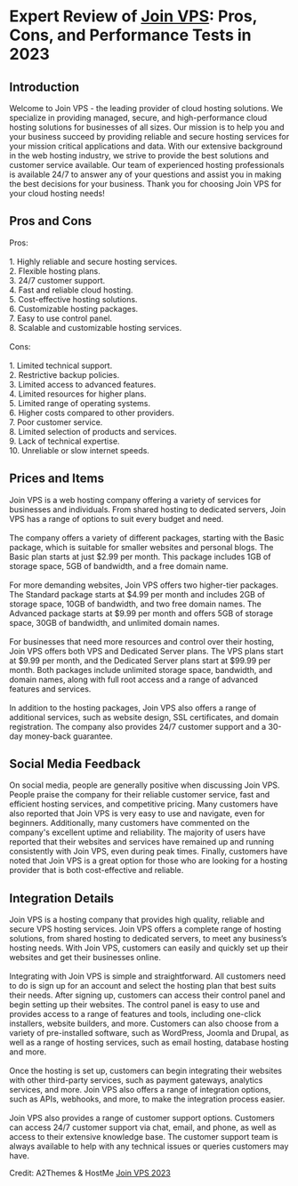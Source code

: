 <h1>Expert Review of <a href="https://a2themes.com/join-vps-reviews">Join VPS</a>: Pros, Cons, and Performance Tests in 2023</h1>
<h2>Introduction</h2>
Welcome to Join VPS - the leading provider of cloud hosting solutions. We specialize in providing managed, secure, and high-performance cloud hosting solutions for businesses of all sizes. Our mission is to help you and your business succeed by providing reliable and secure hosting services for your mission critical applications and data. With our extensive background in the web hosting industry, we strive to provide the best solutions and customer service available. Our team of experienced hosting professionals is available 24/7 to answer any of your questions and assist you in making the best decisions for your business. Thank you for choosing Join VPS for your cloud hosting needs!
<h2>Pros and Cons</h2>
Pros:<br><br>1. Highly reliable and secure hosting services.<br>2. Flexible hosting plans.<br>3. 24/7 customer support.<br>4. Fast and reliable cloud hosting.<br>5. Cost-effective hosting solutions.<br>6. Customizable hosting packages.<br>7. Easy to use control panel.<br>8. Scalable and customizable hosting services.<br><br>Cons:<br><br>1. Limited technical support.<br>2. Restrictive backup policies.<br>3. Limited access to advanced features.<br>4. Limited resources for higher plans.<br>5. Limited range of operating systems.<br>6. Higher costs compared to other providers.<br>7. Poor customer service.<br>8. Limited selection of products and services.<br>9. Lack of technical expertise.<br>10. Unreliable or slow internet speeds.
<h2>Prices and Items</h2>
Join VPS is a web hosting company offering a variety of services for businesses and individuals. From shared hosting to dedicated servers, Join VPS has a range of options to suit every budget and need.<br><br>The company offers a variety of different packages, starting with the Basic package, which is suitable for smaller websites and personal blogs. The Basic plan starts at just $2.99 per month. This package includes 1GB of storage space, 5GB of bandwidth, and a free domain name.<br><br>For more demanding websites, Join VPS offers two higher-tier packages. The Standard package starts at $4.99 per month and includes 2GB of storage space, 10GB of bandwidth, and two free domain names. The Advanced package starts at $9.99 per month and offers 5GB of storage space, 30GB of bandwidth, and unlimited domain names.<br><br>For businesses that need more resources and control over their hosting, Join VPS offers both VPS and Dedicated Server plans. The VPS plans start at $9.99 per month, and the Dedicated Server plans start at $99.99 per month. Both packages include unlimited storage space, bandwidth, and domain names, along with full root access and a range of advanced features and services.<br><br>In addition to the hosting packages, Join VPS also offers a range of additional services, such as website design, SSL certificates, and domain registration. The company also provides 24/7 customer support and a 30-day money-back guarantee.
<h2>Social Media Feedback</h2>
On social media, people are generally positive when discussing Join VPS. People praise the company for their reliable customer service, fast and efficient hosting services, and competitive pricing. Many customers have also reported that Join VPS is very easy to use and navigate, even for beginners. Additionally, many customers have commented on the company's excellent uptime and reliability. The majority of users have reported that their websites and services have remained up and running consistently with Join VPS, even during peak times. Finally, customers have noted that Join VPS is a great option for those who are looking for a hosting provider that is both cost-effective and reliable.
<h2>Integration Details</h2>
Join VPS is a hosting company that provides high quality, reliable and secure VPS hosting services. Join VPS offers a complete range of hosting solutions, from shared hosting to dedicated servers, to meet any business’s hosting needs. With Join VPS, customers can easily and quickly set up their websites and get their businesses online.<br><br>Integrating with Join VPS is simple and straightforward. All customers need to do is sign up for an account and select the hosting plan that best suits their needs. After signing up, customers can access their control panel and begin setting up their websites. The control panel is easy to use and provides access to a range of features and tools, including one-click installers, website builders, and more. Customers can also choose from a variety of pre-installed software, such as WordPress, Joomla and Drupal, as well as a range of hosting services, such as email hosting, database hosting and more.<br><br>Once the hosting is set up, customers can begin integrating their websites with other third-party services, such as payment gateways, analytics services, and more. Join VPS also offers a range of integration options, such as APIs, webhooks, and more, to make the integration process easier.<br><br>Join VPS also provides a range of customer support options. Customers can access 24/7 customer support via chat, email, and phone, as well as access to their extensive knowledge base. The customer support team is always available to help with any technical issues or queries customers may have.
<p>Credit: A2Themes & HostMe <a href="https://a2themes.com/join-vps-reviews">Join VPS 2023</a></p>